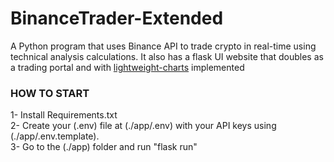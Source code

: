 # BinanceTrader-Extended
A Python program that uses Binance API to trade crypto in real-time using technical analysis calculations.
It also has a flask UI website that doubles as a trading portal and with [lightweight-charts](https://www.tradingview.com/lightweight-charts/) implemented 

### HOW TO START </br>
1- Install Requirements.txt <br>
2- Create your (.env) file at (./app/.env) with your API keys using (./app/.env.template). <br>
3- Go to the (./app) folder and run "flask run"
